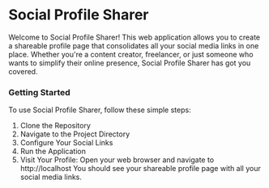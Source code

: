 # Social Profile Sharer

Welcome to Social Profile Sharer! This web application allows you to create a shareable profile page that consolidates all your social media links in one place. Whether you're a content creator, freelancer, or just someone who wants to simplify their online presence, Social Profile Sharer has got you covered.

### Getting Started
To use Social Profile Sharer, follow these simple steps:

1. Clone the Repository
2. Navigate to the Project Directory
3. Configure Your Social Links
4. Run the Application
5. Visit Your Profile:
  Open your web browser and navigate to http://localhost
  You should see your shareable profile page with all your social media links.
